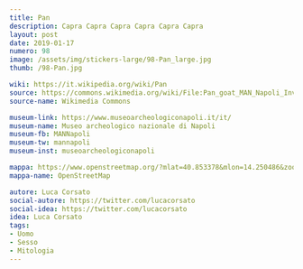 ```yaml
---
title: Pan
description: Capra Capra Capra Capra Capra Capra
layout: post
date: 2019-01-17
numero: 98
image: /assets/img/stickers-large/98-Pan_large.jpg
thumb: /98-Pan.jpg

wiki: https://it.wikipedia.org/wiki/Pan
source: https://commons.wikimedia.org/wiki/File:Pan_goat_MAN_Napoli_Inv27709_n01.jpg
source-name: Wikimedia Commons

museum-link: https://www.museoarcheologiconapoli.it/it/
museum-name: Museo archeologico nazionale di Napoli
museum-fb: MANNapoli
museum-tw: mannapoli
museum-inst: museoarcheologiconapoli

mappa: https://www.openstreetmap.org/?mlat=40.853378&mlon=14.250486&zoom=15#map=15/40.8534/14.2505
mappa-name: OpenStreetMap

autore: Luca Corsato
social-autore: https://twitter.com/lucacorsato
social-idea: https://twitter.com/lucacorsato
idea: Luca Corsato
tags:
- Uomo
- Sesso
- Mitologia
---
```

